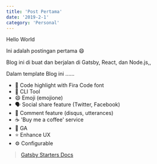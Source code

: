 ```yaml
---
title: 'Post Pertama'
date: '2019-2-1'
category: 'Personal'
---
```


Hello World 

Ini adalah postingan pertama 😄 

Blog ini di buat dan berjalan di Gatsby, React, dan Node.js,,

Dalam template Blog ini ......

- 💄 Code highlight with Fira Code font
- 🧙 CLI Tool
- 😄 Emoji (emojione)
- 🗣 Social share feature (Twitter, Facebook)
- 💬 Comment feature (disqus, utterances)
- ☕ 'Buy me a coffee' service
- 🤖 GA
- ⭐ Enhance UX
- ⚙ Configurable

> [Gatsby Starters Docs](https://www.gatsbyjs.org/)

